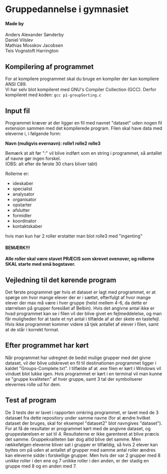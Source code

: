 # Gruppedannelse i gymnasiet
#### Made by
Anders Alexander Sønderby <br />
Daniel Vilslev <br />
Mathias Mosskov Jacobsen <br />
Teis Vognstoft Harrington <br />
## Kompilering af programmet 
For at kompilere programmet skal du bruge en kompiler der kan kompilere ANSI C89. <br />
Vi har selv blot kompileret med GNU's Compiler Collection (GCC). Derfor kompileret med koden: `gcc p1-groupSorting.c`

## Input fil
Programmet kræver at der ligger en fil med navnet "dataset" uden nogen fil extension sammen med det kompilerede program.
Filen skal have data med eleverne i, i følgende form: 

**Navn (muligvis evernavn): rolle1 rolle2 rolle3**

Bemærk at alt før ":" vil blive indført som en string i programmet, så antallet af navne gør ingen forskel.<br />
(OBS: alt efter de første 30 chars bliver tabt)

Rollerne er:
* ideskaber
* specialist
* analysator
* organisator
* opstarter
* afslutter
* formidler
* koordinator
* kontaktskaber 

hvis man kun har 2 roller erstatter man blot rolle3 med "ingenting"
#### BEMÆRK!!! 
**Alle roller skal være stavet PRÆCIS som skrevet ovenover, og rollerne SKAL starte med små bogstaver.**

## Vejledning til det kørende program
Det første programmet gør hvis et dataset er lagt med programmet, er at spørge om hvor mange elever der er i sættet, efterfulgt af hvor mange elever der max må være i hver gruppe (helst mellem 4-6, da dette er størrelsen på grupper foreslået af Belbin).
Hvis det angivne antal ikke er hvad programmet kan se i filen vil der blive givet en fejlmeddelelse, og man får muligheden for at taste et nyt antal i tilfælde af at der skete en tastefejl. 
Hvis ikke programmet kommer videre så tjek antallet af elever i filen, samt at de står i korrekt format.

## Efter programmet har kørt
Når programmet har udregnet de bedst mulige grupper med det givne dataset, vil der blive udskrevet en fil til destinationen programmet ligger i kaldet "Groups-Complete.txt".
I tilfælde af at .exe filen er kørt i Windows vil vinduet blot lukke igen.
Hvis programmet er kørt i en terminal vil man kunne se "gruppe kvaliteten" af hver gruppe, samt 3 tal der symboliserer elevernes rolle ud for dem.

## Test af program
De 3 tests der er lavet i rapporten omkring programmet, er lavet med de 3 datasæt fra dette repository under samme navne (for at ændre hvilket dataset der bruges, skal for eksempel "dataset2" blot navngives "dataset"). For at få de resultater er programmet kørt med de angivne dataset, og gruppestørelsen er sat til 4. 
Resultaterne er ikke garenteret at blive præcis det samme. Gruppekvaliteten bør dog altid blive det samme. Men rækkefølgen eleverne bliver sat i grupper er tilfældig, så hvis 2 elever kan byttes om på uden at antallet af grupper med samme antal roller ændres kan eleverne sidde i forskellige grupper. Men hvis der var 2 grupper med 8 unikke roller i den ene og 7 unikke roller i den anden, er der stadig en gruppe med 8 og en anden med 7.
